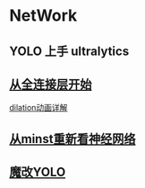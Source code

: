 # NetWork
## YOLO 上手 ultralytics



## [从全连接层开始](https://www.bilibili.com/video/BV1hE411t7RN)
[​​dilation动画详解](https://blog.csdn.net/weixin_42363544/article/details/123920699)
## [从minst重新看神经网络](https://github.com/Functionhx/NetWork/blob/master/0minst.py)

## [魔改YOLO](https://blog.csdn.net/m0_67647321/article/details/143481224"点击访问付费专栏")
